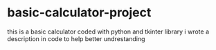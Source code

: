 # basic-calculator-project
this is a basic calculator 
coded with python and tkinter library
i wrote a description in code to help better undrestanding
